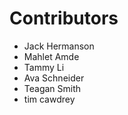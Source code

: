 # Contributors

- Jack Hermanson
- Mahlet Amde
- Tammy Li
- Ava Schneider
- Teagan Smith
- tim cawdrey
